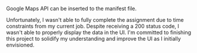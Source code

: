Google Maps API can be inserted to the manifest file.

Unfortunately, I wasn't able to fully complete the assignment due to time constraints from my current job. Despite receiving a 200 status code, I wasn't able to properly display the data in the UI. I'm committed to finishing this project to solidify my understanding and improve the UI as I initially envisioned. 
